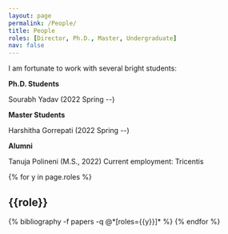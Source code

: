 ```yaml
---
layout: page
permalink: /People/
title: People
roles: [Director, Ph.D., Master, Undergraduate]
nav: false
---
```


I am fortunate to work with several bright students:


**Ph.D. Students**
<div class="row justify-content-md-center">
    <div class="col-sm-9">
        <img class="img-fluid rounded z-depth-1" src="{{ '/assets/img/Sourabh.png' | relative_url }}" alt="" title=""/>
    </div>
</div>
<div class="caption">
Sourabh Yadav (2022 Spring --) 


**Master Students**

Harshitha Gorrepati (2022 Spring --) 


**Alumni**

Tanuja Polineni (M.S., 2022) Current employment: Tricentis

<div class="people">

{% for y in page.roles %}
  <h2 class="roles">{{role}}</h2>
  {% bibliography -f papers -q @*[roles={{y}}]* %}
{% endfor %}

</div>

